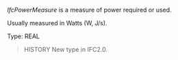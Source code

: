 _IfcPowerMeasure_ is a measure of power required or used.

<!-- end of short definition -->


Usually measured in Watts (W, J/s).

Type: REAL

> HISTORY New type in IFC2.0.
